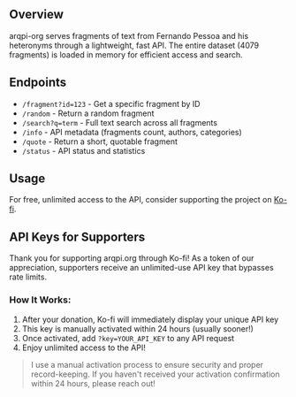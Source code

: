 ## Overview

arqpi-org serves fragments of text from Fernando Pessoa and his heteronyms through a lightweight, fast API. The entire dataset (4079 fragments) is loaded in memory for efficient access and search.

## Endpoints

- `/fragment?id=123` - Get a specific fragment by ID
- `/random` - Return a random fragment
- `/search?q=term` - Full text search across all fragments
- `/info` - API metadata (fragments count, authors, categories)
- `/quote` - Return a short, quotable fragment
- `/status` - API status and statistics

## Usage

For free, unlimited access to the API, consider supporting the project on [Ko-fi](https://ko-fi.com).

## API Keys for Supporters

Thank you for supporting arqpi.org through Ko-fi! As a token of our appreciation, supporters receive an unlimited-use API key that bypasses rate limits.

### How It Works:

1. After your donation, Ko-fi will immediately display your unique API key
2. This key is manually activated within 24 hours (usually sooner!)
3. Once activated, add `?key=YOUR_API_KEY` to any API request
4. Enjoy unlimited access to the API!

> I use a manual activation process to ensure security and proper record-keeping. If you haven't received your activation confirmation within 24 hours, please reach out!
